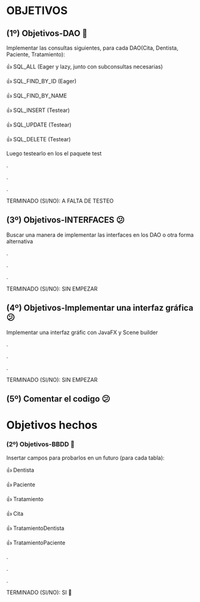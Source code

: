 # OBJETIVOS

## (1º) Objetivos-DAO 🎉️ 

Implementar las consultas siguientes, para cada DAO(Cita, Dentista, Paciente, Tratamiento):

👍   SQL_ALL (Eager y lazy, junto con subconsultas necesarias)

👍  SQL_FIND_BY_ID (Eager)

👍  SQL_FIND_BY_NAME

👍  SQL_INSERT (Testear)

👍  SQL_UPDATE (Testear)

👍  SQL_DELETE (Testear)

Luego testearlo en los el paquete test

.

.

.

TERMINADO (SI/NO): A FALTA DE TESTEO

## (3º) Objetivos-INTERFACES 😕

Buscar una manera de implementar las interfaces en los DAO o otra forma alternativa

.

.

.

TERMINADO (SI/NO): SIN EMPEZAR

## (4º) Objetivos-Implementar una interfaz gráfica 😕

Implementar una interfaz gráfic con JavaFX y Scene builder

.

.

.

TERMINADO (SI/NO): SIN EMPEZAR


## (5º) Comentar el codigo 😕 



# Objetivos hechos

### (2º) Objetivos-BBDD 🎉️

Insertar campos para probarlos en un futuro (para cada tabla):

👍 Dentista

👍 Paciente

👍 Tratamiento

👍  Cita

👍  TratamientoDentista

👍  TratamientoPaciente

.

.

.

TERMINADO (SI/NO): SI 🎉️
